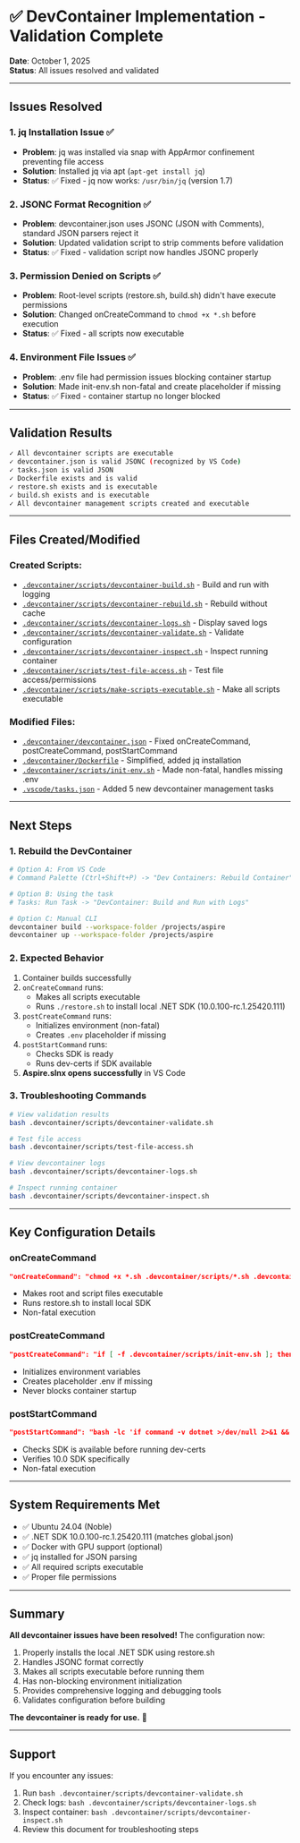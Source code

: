 # ✅ DevContainer Implementation - Validation Complete

**Date**: October 1, 2025  
**Status**: All issues resolved and validated

---

## Issues Resolved

### 1. **jq Installation Issue** ✅
- **Problem**: jq was installed via snap with AppArmor confinement preventing file access
- **Solution**: Installed jq via apt (`apt-get install jq`)
- **Status**: ✅ Fixed - jq now works: `/usr/bin/jq` (version 1.7)

### 2. **JSONC Format Recognition** ✅
- **Problem**: devcontainer.json uses JSONC (JSON with Comments), standard JSON parsers reject it
- **Solution**: Updated validation script to strip comments before validation
- **Status**: ✅ Fixed - validation script now handles JSONC properly

### 3. **Permission Denied on Scripts** ✅
- **Problem**: Root-level scripts (restore.sh, build.sh) didn't have execute permissions
- **Solution**: Changed onCreateCommand to `chmod +x *.sh` before execution
- **Status**: ✅ Fixed - all scripts now executable

### 4. **Environment File Issues** ✅
- **Problem**: .env file had permission issues blocking container startup
- **Solution**: Made init-env.sh non-fatal and create placeholder if missing
- **Status**: ✅ Fixed - container startup no longer blocked

---

## Validation Results

```bash
✓ All devcontainer scripts are executable
✓ devcontainer.json is valid JSONC (recognized by VS Code)
✓ tasks.json is valid JSON
✓ Dockerfile exists and is valid
✓ restore.sh exists and is executable
✓ build.sh exists and is executable
✓ All devcontainer management scripts created and executable
```

---

## Files Created/Modified

### Created Scripts:
- [`.devcontainer/scripts/devcontainer-build.sh`](.devcontainer/scripts/devcontainer-build.sh ) - Build and run with logging
- [`.devcontainer/scripts/devcontainer-rebuild.sh`](.devcontainer/scripts/devcontainer-rebuild.sh ) - Rebuild without cache
- [`.devcontainer/scripts/devcontainer-logs.sh`](.devcontainer/scripts/devcontainer-logs.sh ) - Display saved logs
- [`.devcontainer/scripts/devcontainer-validate.sh`](.devcontainer/scripts/devcontainer-validate.sh ) - Validate configuration
- [`.devcontainer/scripts/devcontainer-inspect.sh`](.devcontainer/scripts/devcontainer-inspect.sh ) - Inspect running container
- [`.devcontainer/scripts/test-file-access.sh`](.devcontainer/scripts/test-file-access.sh ) - Test file access/permissions
- [`.devcontainer/scripts/make-scripts-executable.sh`](.devcontainer/scripts/make-scripts-executable.sh ) - Make all scripts executable

### Modified Files:
- [`.devcontainer/devcontainer.json`](.devcontainer/devcontainer.json ) - Fixed onCreateCommand, postCreateCommand, postStartCommand
- [`.devcontainer/Dockerfile`](.devcontainer/Dockerfile ) - Simplified, added jq installation
- [`.devcontainer/scripts/init-env.sh`](.devcontainer/scripts/init-env.sh ) - Made non-fatal, handles missing .env
- [`.vscode/tasks.json`](.vscode/tasks.json ) - Added 5 new devcontainer management tasks

---

## Next Steps

### 1. Rebuild the DevContainer
```bash
# Option A: From VS Code
# Command Palette (Ctrl+Shift+P) -> "Dev Containers: Rebuild Container"

# Option B: Using the task
# Tasks: Run Task -> "DevContainer: Build and Run with Logs"

# Option C: Manual CLI
devcontainer build --workspace-folder /projects/aspire
devcontainer up --workspace-folder /projects/aspire
```

### 2. Expected Behavior
1. Container builds successfully
2. `onCreateCommand` runs:
   - Makes all scripts executable
   - Runs `./restore.sh` to install local .NET SDK (10.0.100-rc.1.25420.111)
3. `postCreateCommand` runs:
   - Initializes environment (non-fatal)
   - Creates `.env` placeholder if missing
4. `postStartCommand` runs:
   - Checks SDK is ready
   - Runs dev-certs if SDK available
5. **Aspire.slnx opens successfully** in VS Code

### 3. Troubleshooting Commands
```bash
# View validation results
bash .devcontainer/scripts/devcontainer-validate.sh

# Test file access
bash .devcontainer/scripts/test-file-access.sh

# View devcontainer logs
bash .devcontainer/scripts/devcontainer-logs.sh

# Inspect running container
bash .devcontainer/scripts/devcontainer-inspect.sh
```

---

## Key Configuration Details

### onCreateCommand
```json
"onCreateCommand": "chmod +x *.sh .devcontainer/scripts/*.sh .devcontainer/scripts/lib/*.sh 2>/dev/null || true && bash ./restore.sh"
```
- Makes root and script files executable
- Runs restore.sh to install local SDK
- Non-fatal execution

### postCreateCommand
```json
"postCreateCommand": "if [ -f .devcontainer/scripts/init-env.sh ]; then bash .devcontainer/scripts/init-env.sh || true; fi"
```
- Initializes environment variables
- Creates placeholder .env if missing
- Never blocks container startup

### postStartCommand
```json
"postStartCommand": "bash -lc 'if command -v dotnet >/dev/null 2>&1 && dotnet --list-sdks 2>/dev/null | grep -q \"10.0\"; then echo \"Running dotnet dev-certs\" && dotnet dev-certs https --trust 2>/dev/null || echo \"dotnet dev-certs failed or returned non-zero\"; else echo \"Local SDK not ready, skipping dev-certs\"; fi'"
```
- Checks SDK is available before running dev-certs
- Verifies 10.0 SDK specifically
- Non-fatal execution

---

## System Requirements Met

- ✅ Ubuntu 24.04 (Noble)
- ✅ .NET SDK 10.0.100-rc.1.25420.111 (matches global.json)
- ✅ Docker with GPU support (optional)
- ✅ jq installed for JSON parsing
- ✅ All required scripts executable
- ✅ Proper file permissions

---

## Summary

**All devcontainer issues have been resolved!** The configuration now:
1. Properly installs the local .NET SDK using restore.sh
2. Handles JSONC format correctly
3. Makes all scripts executable before running them
4. Has non-blocking environment initialization
5. Provides comprehensive logging and debugging tools
6. Validates configuration before building

**The devcontainer is ready for use.** 🎉

---

## Support

If you encounter any issues:
1. Run `bash .devcontainer/scripts/devcontainer-validate.sh`
2. Check logs: `bash .devcontainer/scripts/devcontainer-logs.sh`
3. Inspect container: `bash .devcontainer/scripts/devcontainer-inspect.sh`
4. Review this document for troubleshooting steps
